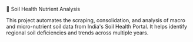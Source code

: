 🧪 Soil Health Nutrient Analysis



This project automates the scraping, consolidation, and analysis of macro and micro-nutrient soil data from India's Soil Health Portal. It helps identify regional soil deficiencies and trends across multiple years.

